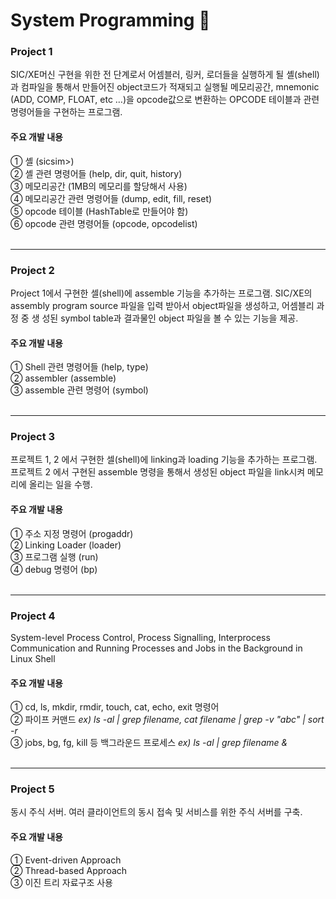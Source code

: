 <h1> System Programming 🔩 </h1>

<h3> Project 1 </h3>
SIC/XE머신 구현을 위한 전 단계로서 어셈블러, 링커, 로더들을 실행하게 될 셸(shell)과 컴파일을 통해서 만들어진 object코드가 적재되고 실행될 메모리공간, mnemonic (ADD, COMP, FLOAT, etc …)을 opcode값으로 변환하는 OPCODE 테이블과 관련 명령어들을 구현하는 프로그램.<br>
<h4> 주요 개발 내용 </h4>
①	셸 (sicsim>)<br>
②	셸 관련 명령어들 (help, dir, quit, history)<br>
③	메모리공간 (1MB의 메모리를 할당해서 사용)<br>
④	메모리공간 관련 명령어들 (dump, edit, fill, reset)<br>
⑤	opcode 테이블 (HashTable로 만들어야 함)<br>
⑥	opcode 관련 명령어들 (opcode, opcodelist)<br>
<br>

<hr>

<h3> Project 2 </h3>
Project 1에서 구현한 셀(shell)에 assemble 기능을 추가하는 프로그램. SIC/XE의 assembly program source 파일을 입력 받아서 object파일을 생성하고, 어셈블리 과정 중 생
성된 symbol table과 결과물인 object 파일을 볼 수 있는 기능을 제공.<br>
<h4> 주요 개발 내용 </h4>
① Shell 관련 명령어들 (help, type)<br>
② assembler (assemble)<br>
③ assemble 관련 명령어 (symbol)<br>
<br>

<hr>

<h3> Project 3 </h3>
프로젝트 1, 2 에서 구현한 셀(shell)에 linking과 loading 기능을 추가하는 프로그램.
프로젝트 2 에서 구현된 assemble 명령을 통해서 생성된 object 파일을 link시켜 메모리에 올리는 일을 수행.<br>
<h4> 주요 개발 내용 </h4>
① 주소 지정 명령어 (progaddr)<br>
② Linking Loader (loader)<br>
③ 프로그램 실행 (run)<br>
④ debug 명령어 (bp)<br>
<br>

<hr>

<h3> Project 4 </h3>
System-level Process Control, Process Signalling, Interprocess Communication and Running Processes and Jobs 
in the Background in Linux Shell<br>
<h4> 주요 개발 내용 </h4>
①	cd, ls, mkdir, rmdir, touch, cat, echo, exit 명령어<br>
②	파이프 커맨드 <i>ex) ls -al | grep filename, cat filename | grep -v "abc" | sort -r </i><br>
③ jobs, bg, fg, kill 등 백그라운드 프로세스 <i>ex) ls -al | grep filename &</i> <br>
<br>

<hr>

<h3> Project 5 </h3>
동시 주식 서버. 여러 클라이언트의 동시 접속 및 서비스를 위한 주식 서버를 구축. <br>
<h4> 주요 개발 내용 </h4>
①	Event-driven Approach <br>
②	Thread-based Approach <br>
③	이진 트리 자료구조 사용 <br>
